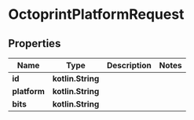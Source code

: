 
# OctoprintPlatformRequest

## Properties
Name | Type | Description | Notes
------------ | ------------- | ------------- | -------------
**id** | **kotlin.String** |  | 
**platform** | **kotlin.String** |  | 
**bits** | **kotlin.String** |  | 



